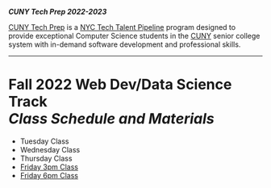 **_CUNY Tech Prep 2022-2023_**

[CUNY Tech Prep](https://cunytechprep.org/) is a [NYC Tech Talent Pipeline](http://www.techtalentpipeline.nyc/) program designed to provide exceptional Computer Science students in the [CUNY](https://www.cuny.edu/) senior college system with in-demand software development and professional skills.

---

# Fall 2022 Web Dev/Data Science Track <br />_Class Schedule and Materials_

<!-- ## Summer/Winter Prep Work

[Summer Homework](link) -->


- Tuesday Class
- Wednesday Class
- Thursday Class
- [Friday 3pm Class](friday-3.md)
- [Friday 6pm Class](friday-6.md)
